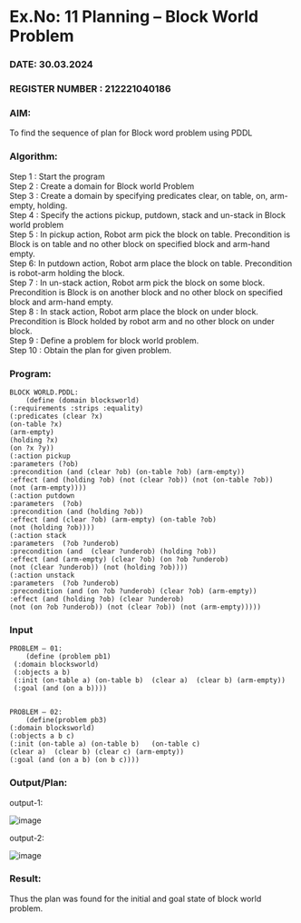 # Ex.No: 11  Planning –  Block World Problem 
### DATE: 30.03.2024                                                                         
### REGISTER NUMBER : 212221040186
### AIM: 
To find the sequence of plan for Block word problem using PDDL  
###  Algorithm:
Step 1 :  Start the program <br>
Step 2 : Create a domain for Block world Problem <br>
Step 3 :  Create a domain by specifying predicates clear, on table, on, arm-empty, holding. <br>
Step 4 : Specify the actions pickup, putdown, stack and un-stack in Block world problem <br>
Step 5 :  In pickup action, Robot arm pick the block on table. Precondition is Block is on table and no other block on specified block and arm-hand empty.<br>
Step 6:  In putdown action, Robot arm place the block on table. Precondition is robot-arm holding the block.<br>
Step 7 : In un-stack action, Robot arm pick the block on some block. Precondition is Block is on another block and no other block on specified block and arm-hand empty.<br>
Step 8 : In stack action, Robot arm place the block on under block. Precondition is Block holded by robot arm and no other block on under block.<br>
Step 9 : Define a problem for block world problem.<br> 
Step 10 : Obtain the plan for given problem.<br> 
     
### Program:
```
BLOCK WORLD.PDDL:
	(define (domain blocksworld) 
(:requirements :strips :equality) 
(:predicates (clear ?x) 
(on-table ?x) 
(arm-empty) 
(holding ?x) 
(on ?x ?y)) 
(:action pickup 
:parameters (?ob) 
:precondition (and (clear ?ob) (on-table ?ob) (arm-empty)) 
:effect (and (holding ?ob) (not (clear ?ob)) (not (on-table ?ob))  
(not (arm-empty)))) 
(:action putdown 
:parameters  (?ob) 
:precondition (and (holding ?ob)) 
:effect (and (clear ?ob) (arm-empty) (on-table ?ob)  
(not (holding ?ob)))) 
(:action stack 
:parameters  (?ob ?underob) 
:precondition (and  (clear ?underob) (holding ?ob)) 
:effect (and (arm-empty) (clear ?ob) (on ?ob ?underob) 
(not (clear ?underob)) (not (holding ?ob)))) 
(:action unstack 
:parameters  (?ob ?underob) 
:precondition (and (on ?ob ?underob) (clear ?ob) (arm-empty)) 
:effect (and (holding ?ob) (clear ?underob) 
(not (on ?ob ?underob)) (not (clear ?ob)) (not (arm-empty)))))
```
### Input 
```
PROBLEM – 01:
	(define (problem pb1) 
 (:domain blocksworld) 
 (:objects a b) 
 (:init (on-table a) (on-table b)  (clear a)  (clear b) (arm-empty)) 
 (:goal (and (on a b))))


PROBLEM – 02:
	(define(problem pb3) 
(:domain blocksworld) 
(:objects a b c) 
(:init (on-table a) (on-table b)   (on-table c)   
(clear a)  (clear b) (clear c) (arm-empty)) 
(:goal (and (on a b) (on b c))))
```
### Output/Plan:
output-1:

![image](https://github.com/YugendarM/AI_Lab_2023-24/assets/119681539/1304581d-d861-487b-aad6-86aa939ba2a1)

output-2:

![image](https://github.com/YugendarM/AI_Lab_2023-24/assets/119681539/5091cdf7-44dc-422e-ac02-471c5b85553d)





### Result:
Thus the plan was found for the initial and goal state of block world problem.
